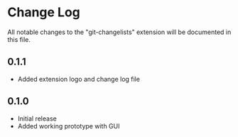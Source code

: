 # Change Log

All notable changes to the "git-changelists" extension will be documented in this file.

## 0.1.1

- Added extension logo and change log file

## 0.1.0

- Initial release
- Added working prototype with GUI
